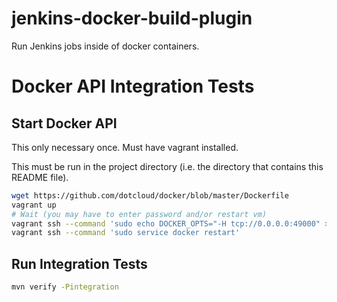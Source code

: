 jenkins-docker-build-plugin
===========================

Run Jenkins jobs inside of docker containers.

Docker API Integration Tests
============================

## Start Docker API

This only necessary once. Must have vagrant installed.

This must be run in the project directory (i.e. the directory that contains
this README file).

```bash
wget https://github.com/dotcloud/docker/blob/master/Dockerfile
vagrant up
# Wait (you may have to enter password and/or restart vm)
vagrant ssh --command 'sudo echo DOCKER_OPTS="-H tcp://0.0.0.0:49000" >> /etc/default/docker'
vagrant ssh --command 'sudo service docker restart'
```

## Run Integration Tests

```bash
mvn verify -Pintegration
```
